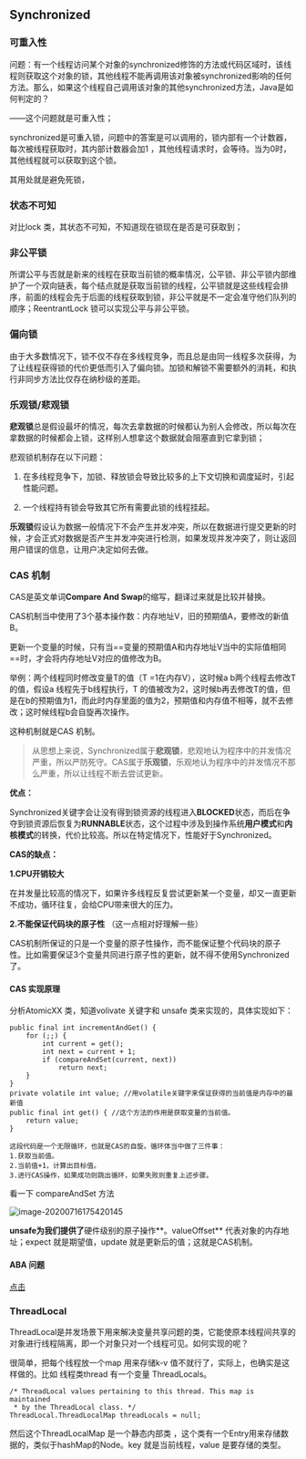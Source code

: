 ## Synchronized

### 可重入性

问题：有一个线程访问某个对象的synchronized修饰的方法或代码区域时，该线程则获取这个对象的锁，其他线程不能再调用该对象被synchronized影响的任何方法。那么，如果这个线程自己调用该对象的其他synchronized方法，Java是如何判定的？

——这个问题就是可重入性；

synchronized是可重入锁，问题中的答案是可以调用的，锁内部有一个计数器，每次被线程获取时，其内部计数器会加1 ，其他线程请求时，会等待。当为0时，其他线程就可以获取到这个锁。

其用处就是避免死锁，

### 状态不可知

对比lock 类，其状态不可知，不知道现在锁现在是否是可获取到；

### 非公平锁

所谓公平与否就是新来的线程在获取当前锁的概率情况，公平锁、非公平锁内部维护了一个双向链表，每个结点就是获取当前锁的线程，公平锁就是这些线程会排序，前面的线程会先于后面的线程获取到锁，非公平就是不一定会准守他们队列的顺序；ReentrantLock 锁可以实现公平与非公平锁。

### 偏向锁

由于大多数情况下，锁不仅不存在多线程竞争，而且总是由同一线程多次获得，为了让线程获得锁的代价更低而引入了偏向锁。加锁和解锁不需要额外的消耗，和执行非同步方法比仅存在纳秒级的差距。

### 乐观锁/悲观锁

**悲观锁**总是假设最坏的情况，每次去拿数据的时候都认为别人会修改，所以每次在拿数据的时候都会上锁，这样别人想拿这个数据就会阻塞直到它拿到锁；

悲观锁机制存在以下问题：　　

1. 在多线程竞争下，加锁、释放锁会导致比较多的上下文切换和调度延时，引起性能问题。

2. 一个线程持有锁会导致其它所有需要此锁的线程挂起。

**乐观锁**假设认为数据一般情况下不会产生并发冲突，所以在数据进行提交更新的时候，才会正式对数据是否产生并发冲突进行检测，如果发现并发冲突了，则让返回用户错误的信息，让用户决定如何去做。

### CAS 机制

CAS是英文单词**Compare And Swap**的缩写，翻译过来就是比较并替换。

CAS机制当中使用了3个基本操作数：内存地址V，旧的预期值A，要修改的新值B。

更新一个变量的时候，只有当==变量的预期值A和内存地址V当中的实际值相同==时，才会将内存地址V对应的值修改为B。

举例：两个线程同时修改变量T的值（T =1在内存V），这时候a b两个线程去修改T的值，假设a 线程先于b线程执行，T 的值被改为2，这时候b再去修改T的值，但是在b的预期值为1，而此时内存里面的值为2，预期值和内存值不相等，就不去修改；这时候线程b会自旋再次操作。

这种机制就是CAS 机制。

> 从思想上来说，Synchronized属于**悲观锁**，悲观地认为程序中的并发情况严重，所以严防死守。CAS属于**乐观锁**，乐观地认为程序中的并发情况不那么严重，所以让线程不断去尝试更新。

**优点：**

Synchronized关键字会让没有得到锁资源的线程进入**BLOCKED**状态，而后在争夺到锁资源后恢复为**RUNNABLE**状态，这个过程中涉及到操作系统**用户模式**和**内核模式**的转换，代价比较高。所以在特定情况下，性能好于Synchronized。

**CAS的缺点：**

**1.CPU开销较大**

在并发量比较高的情况下，如果许多线程反复尝试更新某一个变量，却又一直更新不成功，循环往复，会给CPU带来很大的压力。

**2.不能保证代码块的原子性** （这一点相对好理解一些）

CAS机制所保证的只是一个变量的原子性操作，而不能保证整个代码块的原子性。比如需要保证3个变量共同进行原子性的更新，就不得不使用Synchronized了。

#### CAS 实现原理

分析AtomicXX 类，知道volivate 关键字和 unsafe 类来实现的，具体实现如下：

```
public final int incrementAndGet() {
    for (;;) {
        int current = get();
        int next = current + 1;
        if (compareAndSet(current, next))
            return next;
    }
}
private volatile int value; //用volatile关键字来保证获得的当前值是内存中的最新值
public final int get() { //这个方法的作用是获取变量的当前值。
    return value;
}
```

```
这段代码是一个无限循环，也就是CAS的自旋。循环体当中做了三件事：
1.获取当前值。
2.当前值+1，计算出目标值。
3.进行CAS操作，如果成功则跳出循环，如果失败则重复上述步骤。
```

看一下 compareAndSet 方法

![image-20200716175420145](https://tva1.sinaimg.cn/large/007S8ZIlgy1ggsyp87lsnj312y0iy126.jpg)

**unsafe为我们提供了**硬件级别的原子操作**。valueOffset**  代表对象的内存地址；expect 就是期望值，update 就是更新后的值；这就是CAS机制。

#### ABA 问题

[点击](https://mp.weixin.qq.com/s/nRnQKhiSUrDKu3mz3vItWg)



### ThreadLocal 

ThreadLocal是并发场景下用来解决变量共享问题的类，它能使原本线程间共享的对象进行线程隔离，即一个对象只对一个线程可见。如何实现的呢？

很简单，把每个线程放一个map 用来存储k-v 值不就行了，实际上，也确实是这样做的。比如 线程类thread 有一个变量 ThreadLocals。

```
/* ThreadLocal values pertaining to this thread. This map is maintained
 * by the ThreadLocal class. */
ThreadLocal.ThreadLocalMap threadLocals = null;
```

然后这个ThreadLocalMap 是一个静态内部类 ，这个类有一个Entry用来存储数据的，类似于hashMap的Node。key 就是当前线程，value 是要存储的类型。






